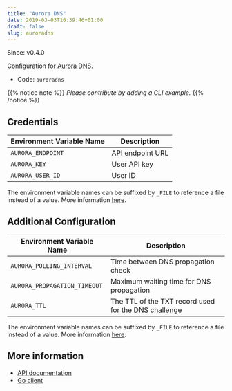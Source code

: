 ```yaml
---
title: "Aurora DNS"
date: 2019-03-03T16:39:46+01:00
draft: false
slug: auroradns
---
```


<!-- THIS DOCUMENTATION IS AUTO-GENERATED. PLEASE DO NOT EDIT. -->
<!-- providers/dns/auroradns/auroradns.toml -->
<!-- THIS DOCUMENTATION IS AUTO-GENERATED. PLEASE DO NOT EDIT. -->

Since: v0.4.0

Configuration for [Aurora DNS](https://www.pcextreme.com/aurora/dns).


<!--more-->

- Code: `auroradns`

{{% notice note %}}
_Please contribute by adding a CLI example._
{{% /notice %}}




## Credentials

| Environment Variable Name | Description |
|-----------------------|-------------|
| `AURORA_ENDPOINT` | API endpoint URL |
| `AURORA_KEY` | User API key |
| `AURORA_USER_ID` | User ID |

The environment variable names can be suffixed by `_FILE` to reference a file instead of a value.
More information [here](/lego/dns/#configuration-and-credentials).


## Additional Configuration

| Environment Variable Name | Description |
|--------------------------------|-------------|
| `AURORA_POLLING_INTERVAL` | Time between DNS propagation check |
| `AURORA_PROPAGATION_TIMEOUT` | Maximum waiting time for DNS propagation |
| `AURORA_TTL` | The TTL of the TXT record used for the DNS challenge |

The environment variable names can be suffixed by `_FILE` to reference a file instead of a value.
More information [here](/lego/dns/#configuration-and-credentials).




## More information

- [API documentation](https://libcloud.readthedocs.io/en/latest/dns/drivers/auroradns.html#api-docs)
- [Go client](https://github.com/nrdcg/auroradns)

<!-- THIS DOCUMENTATION IS AUTO-GENERATED. PLEASE DO NOT EDIT. -->
<!-- providers/dns/auroradns/auroradns.toml -->
<!-- THIS DOCUMENTATION IS AUTO-GENERATED. PLEASE DO NOT EDIT. -->
